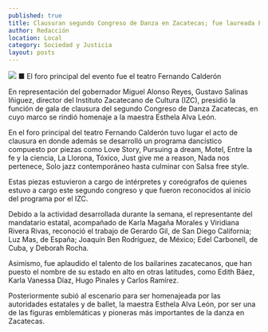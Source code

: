 ```yaml
---
published: true
title: Clausuran segundo Congreso de Danza en Zacatecas; fue laureada Esthela Alva León
author: Redacción
location: Local
category: Sociedad y Justicia
layout: posts
---
```


![](http://i.imgur.com/bHkCr5Em.jpg)
■ El foro principal del evento fue el teatro Fernando Calderón

En representación del gobernador Miguel Alonso Reyes, Gustavo Salinas Iñiguez, director del Instituto Zacatecano de Cultura (IZC), presidió la función de gala de clausura del segundo Congreso de Danza Zacatecas, en cuyo marco se rindió homenaje a la maestra Esthela Alva León.

En el foro principal del teatro Fernando Calderón tuvo lugar el acto de clausura en donde además se desarrolló un programa dancístico compuesto por piezas como Love Story, Pursuing a dream, Motel, Entre la fe y la ciencia, La Llorona, Tóxico, Just give me a reason, Nada nos pertenece, Solo jazz contemporáneo hasta culminar con Salsa free style.

Estas piezas estuvieron a cargo de intérpretes y coreógrafos de quienes estuvo a cargo este segundo congreso y que fueron reconocidos al inicio del programa por el IZC.

Debido a la actividad desarrollada durante la semana, el representante del mandatario estatal, acompañado de Karla Magaña Morales y Viridiana Rivera Rivas, reconoció el trabajo de Gerardo Gil, de San Diego California; Luz Mas, de España; Joaquín Ben Rodríguez, de México; Edel Carbonell, de Cuba, y Deborah Rocha.

Asimismo, fue aplaudido el talento de los bailarines zacatecanos, que han puesto el nombre de su estado en alto en otras latitudes, como Edith Báez, Karla Vanessa Díaz, Hugo Pinales y Carlos Ramírez.

Posteriormente subió al escenario para ser homenajeada por las autoridades estatales y de ballet, la maestra Esthela Alva León, por ser una de las figuras emblemáticas y pioneras más importantes de la danza en Zacatecas.
